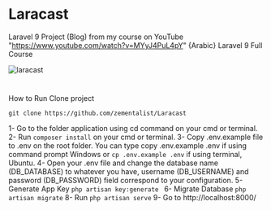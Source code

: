 # Laracast
Laravel 9 Project (Blog) from my course on YouTube "https://www.youtube.com/watch?v=MYyJ4PuL4pY" {Arabic} Laravel 9 Full Course


![laracast](https://user-images.githubusercontent.com/50156227/194515497-2949ddc0-0ac0-4127-8f32-07802d93da82.png)

# 
How to Run
Clone project
```
git clone https://github.com/zementalist/Laracast
```

1- Go to the folder application using cd command on your cmd or terminal.
2- Run ``` composer install ``` on your cmd or terminal.
3- Copy .env.example file to .env on the root folder. You can type copy .env.example .env if using command prompt Windows or ```cp .env.example .env``` if using terminal, Ubuntu.
4- Open your .env file and change the database name (DB_DATABASE) to whatever you have, username (DB_USERNAME) and password (DB_PASSWORD) field correspond to your configuration.
5- Generate App Key
```php artisan key:generate ```
6- Migrate Database
```php artisan migrate```
8- Run
```php artisan serve```
9- Go to http://localhost:8000/

